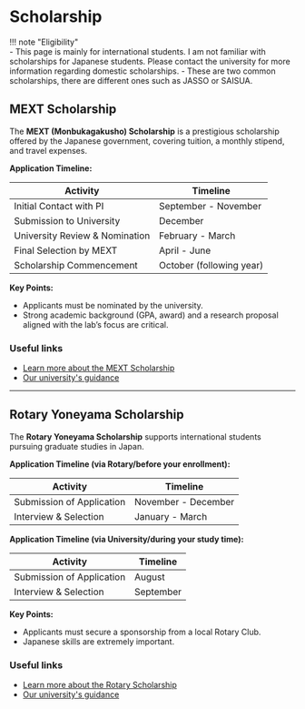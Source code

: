 
# Scholarship

!!! note "Eligibility"  
        - This page is mainly for international students. I am not familiar with scholarships for Japanese students. Please contact the university for more information regarding domestic scholarships.
        - These are two common scholarships, there are different ones such as JASSO or SAISUA.
 

## **MEXT Scholarship**  
The **MEXT (Monbukagakusho) Scholarship** is a prestigious scholarship offered by the Japanese government, covering tuition, a monthly stipend, and travel expenses.

**Application Timeline:**  

| Activity                     | Timeline          |
|------------------------------|-------------------|
| Initial Contact with PI       | September - November |
| Submission to University      | December  |
| University Review & Nomination| February - March  |
| Final Selection by MEXT       | April - June      |
| Scholarship Commencement      | October (following year) |

**Key Points:**

- Applicants must be nominated by the university.
- Strong academic background (GPA, award) and a research proposal aligned with the lab’s focus are critical.

### Useful links

- [Learn more about the MEXT Scholarship](https://www.studyinjapan.go.jp/en/smap-stopj-applications-scholarship.html)
- [Our university's guidance](https://u-aizu.ac.jp/en/curriculum/internal/international/#mext)

---

## **Rotary Yoneyama Scholarship**  

The **Rotary Yoneyama Scholarship** supports international students pursuing graduate studies in Japan.

**Application Timeline (via Rotary/before your enrollment):**  

| Activity                     | Timeline          |
|------------------------------|-------------------|
| Submission of Application     | November - December |
| Interview & Selection         | January - March   |

**Application Timeline (via University/during your study time):**  

| Activity                     | Timeline          |
|------------------------------|-------------------|
| Submission of Application     | August |
| Interview & Selection         | September  |

**Key Points:**

- Applicants must secure a sponsorship from a local Rotary Club.
- Japanese skills are extremely important.

### Useful links

- [Learn more about the Rotary Scholarship](https://www.rotary-yoneyama.or.jp/english/overseas)
- [Our university's guidance](https://u-aizu.ac.jp/en/curriculum/internal/international/) 
